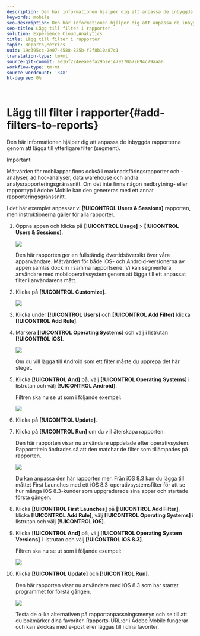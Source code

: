 ```yaml
---
description: Den här informationen hjälper dig att anpassa de inbyggda rapporterna genom att lägga till ytterligare filter (segment).
keywords: mobile
seo-description: Den här informationen hjälper dig att anpassa de inbyggda rapporterna genom att lägga till ytterligare filter (segment).
seo-title: Lägg till filter i rapporter
solution: Experience Cloud,Analytics
title: Lägg till filter i rapporter
topic: Reports,Metrics
uuid: 19c395cc-2e07-4588-825b-f2f8b10a87c1
translation-type: tm+mt
source-git-commit: ae16f224eeaeefa29b2e1479270a72694c79aaa0
workflow-type: tm+mt
source-wordcount: '348'
ht-degree: 0%

---
```



# Lägg till filter i rapporter{#add-filters-to-reports}

Den här informationen hjälper dig att anpassa de inbyggda rapporterna genom att lägga till ytterligare filter (segment).

>[!IMPORTANT]
>
>Mätvärden för mobilappar finns också i marknadsföringsrapporter och -analyser, ad hoc-analyser, data warehouse och andra analysrapporteringsgränssnitt. Om det inte finns någon nedbrytning- eller rapporttyp i Adobe Mobile kan den genereras med ett annat rapporteringsgränssnitt.

I det här exemplet anpassar vi **[!UICONTROL Users & Sessions]** rapporten, men instruktionerna gäller för alla rapporter.

1. Öppna appen och klicka på **[!UICONTROL Usage]** > **[!UICONTROL Users & Sessions]**.

   ![](assets/customize1.png)

   Den här rapporten ger en fullständig övertidsöversikt över våra appanvändare. Mätvärden för både iOS- och Android-versionerna av appen samlas dock in i samma rapportserie. Vi kan segmentera användare med mobiloperativsystem genom att lägga till ett anpassat filter i användarens mått.

1. Klicka på **[!UICONTROL Customize]**.

   ![](assets/customize2.png)

1. Klicka under **[!UICONTROL Users]** och **[!UICONTROL Add Filter]** klicka **[!UICONTROL Add Rule]**.

1. Markera **[!UICONTROL Operating Systems]** och välj i listrutan **[!UICONTROL iOS]**.

   ![](assets/customize3.png)

   Om du vill lägga till Android som ett filter måste du upprepa det här steget.

1. Klicka **[!UICONTROL And]** på, välj **[!UICONTROL Operating Systems]** i listrutan och välj **[!UICONTROL Android]**.

   Filtren ska nu se ut som i följande exempel:

   ![](assets/customize4.png)

1. Klicka på **[!UICONTROL Update]**.
1. Klicka på **[!UICONTROL Run]** om du vill återskapa rapporten.

   Den här rapporten visar nu användare uppdelade efter operativsystem. Rapporttiteln ändrades så att den matchar de filter som tillämpades på rapporten.

   ![](assets/customize5.png)

   Du kan anpassa den här rapporten mer. Från iOS 8.3 kan du lägga till måttet First Launches med ett iOS 8.3-operativsystemsfilter för att se hur många iOS 8.3-kunder som uppgraderade sina appar och startade första gången.
1. Klicka **[!UICONTROL First Launches]** på **[!UICONTROL Add Filter]**, klicka **[!UICONTROL Add Rule]**, välj **[!UICONTROL Operating Systems]** i listrutan och välj **[!UICONTROL iOS]**.
1. Klicka **[!UICONTROL And]** på, välj **[!UICONTROL Operating System Versions]** i listrutan och välj **[!UICONTROL iOS 8.3]**.

   Filtren ska nu se ut som i följande exempel:

   ![](assets/customize6.png)

1. Klicka **[!UICONTROL Update]** och **[!UICONTROL Run]**.

   Den här rapporten visar nu användare med iOS 8.3 som har startat programmet för första gången.

   ![](assets/customize7.png)

   Testa de olika alternativen på rapportanpassningsmenyn och se till att du bokmärker dina favoriter. Rapports-URL:er i Adobe Mobile fungerar och kan skickas med e-post eller läggas till i dina favoriter.
